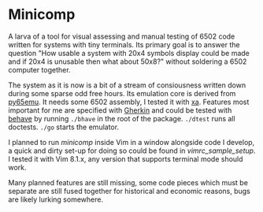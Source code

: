 # Minicomp

A larva of a tool for visual assessing and manual testing of 6502 code written
for systems with tiny terminals. Its primary goal is to answer the question
"How usable a system with 20x4 symbols display could be made and if 20x4 is
unusable then what about 50x8?" without soldering a 6502 computer together.

The system as it is now is a bit of a stream of consiousness written down
during some sparse odd free hours. Its emulation core is derived from
[py65emu](https://github.com/docmarionum1/py65emu).  It needs some 6502
assembly, I tested it with [xa](https://www.floodgap.com/retrotech/xa).
Features most important for me are specified with
[Gherkin](https://cucumber.io/docs/gherkin/) and could be tested with
[behave](https://behave.readthedocs.io/en/latest/) by running ```./bhave``` in
the root of the package. ```./dtest``` runs all doctests. ```./go``` starts
the emulator.
 
I planned to run _minicomp_ inside Vim in a window alongside code I develop, a
quick and dirty set-up for doing so could be found in *vimrc_sample_setup*. I
tested it with Vim 8.1.x, any version that supports terminal mode should work.

Many planned features are still missing, some code pieces which must be
separate are still fused together for historical and economic reasons, bugs are
likely lurking somewhere.
